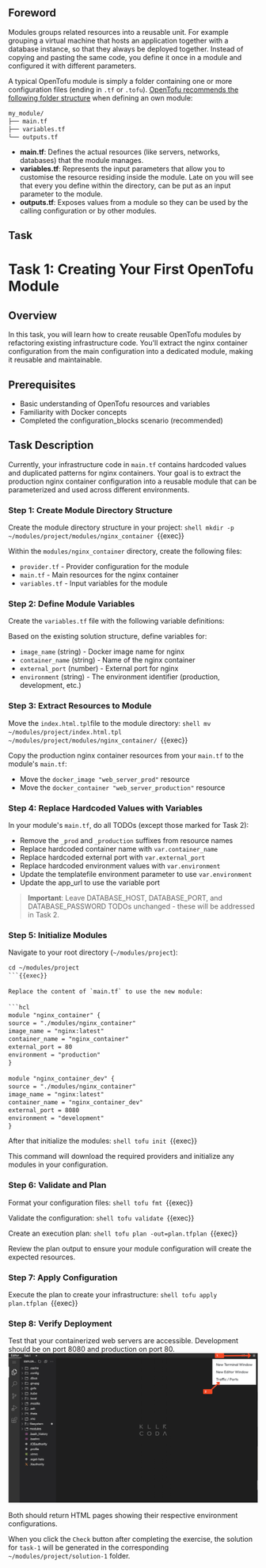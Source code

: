 ## Foreword
Modules groups related resources into a reusable unit. For example grouping a virtual machine that hosts an application together with a database instance, so that they always be deployed together. 
Instead of copying and pasting the same code, you define it once in a module and configured it with different parameters.

A typical OpenTofu module is simply a folder containing one or more configuration files (ending in `.tf` or `.tofu`). 
[OpenTofu recommends the following folder structure](https://opentofu.org/docs/language/modules/develop/structure/#:~:text=The%20standard%20module%20structure%20is,the%20module%20registry%2C%20and%20more.) when defining an own module:

```plaintext
my_module/
├── main.tf
├── variables.tf
└── outputs.tf
```
- **main.tf**: Defines the actual resources (like servers, networks, databases) that the module manages.
- **variables.tf**: Represents the input parameters that allow you to customise the resource residing inside the module. Late on you will see that every you define within the directory, can be put as an input parameter to the module.
- **outputs.tf**: Exposes values from a module so they can be used by the calling configuration or by other modules.

## Task
# Task 1: Creating Your First OpenTofu Module

## Overview
In this task, you will learn how to create reusable OpenTofu modules by refactoring existing infrastructure code. You'll extract the nginx container configuration from the main configuration into a dedicated module, making it reusable and maintainable.


## Prerequisites
- Basic understanding of OpenTofu resources and variables
- Familiarity with Docker concepts
- Completed the configuration_blocks scenario (recommended)

## Task Description

Currently, your infrastructure code in `main.tf` contains hardcoded values and duplicated patterns for nginx containers. Your goal is to extract the production nginx container configuration into a reusable module that can be parameterized and used across different environments.

### Step 1: Create Module Directory Structure

Create the module directory structure in your project:
    ```shell
    mkdir -p ~/modules/project/modules/nginx_container
    ```{{exec}}

Within the `modules/nginx_container` directory, create the following files:
- `provider.tf` - Provider configuration for the module
- `main.tf` - Main resources for the nginx container
- `variables.tf` - Input variables for the module

### Step 2: Define Module Variables

Create the `variables.tf` file with the following variable definitions:

Based on the existing solution structure, define variables for:
- `image_name` (string) - Docker image name for nginx
- `container_name` (string) - Name of the nginx container  
- `external_port` (number) - External port for nginx
- `environment` (string) - The environment identifier (production, development, etc.)

### Step 3: Extract Resources to Module
Move the `index.html.tpl`file to the module directory:
    ```shell
    mv ~/modules/project/index.html.tpl ~/modules/project/modules/nginx_container/
    ```{{exec}}

Copy the production nginx container resources from your `main.tf` to the module's `main.tf`:
- Move the `docker_image "web_server_prod"` resource
- Move the `docker_container "web_server_production"` resource


### Step 4: Replace Hardcoded Values with Variables

In your module's `main.tf`, do all TODOs (except those marked for Task 2):

- Remove the `_prod` and `_production` suffixes from resource names
- Replace hardcoded container name with `var.container_name`
- Replace hardcoded external port with `var.external_port`
- Replace hardcoded environment values with `var.environment`
- Update the templatefile environment parameter to use `var.environment`
- Update the app_url to use the variable port

> **Important**: Leave DATABASE_HOST, DATABASE_PORT, and DATABASE_PASSWORD TODOs unchanged - these will be addressed in Task 2.

### Step 5: Initialize Modules

Navigate to your root directory (`~/modules/project`):

  ```shell    
  cd ~/modules/project   
  ```{{exec}} 
  
Replace the content of `main.tf` to use the new module:    

```hcl
module "nginx_container" {
  source = "./modules/nginx_container"
  image_name = "nginx:latest"
  container_name = "nginx_container"
  external_port = 80
  environment = "production"
}

module "nginx_container_dev" {
  source = "./modules/nginx_container"
  image_name = "nginx:latest"
  container_name = "nginx_container_dev"
  external_port = 8080
  environment = "development"
}
```

After that initialize the modules:
    ```shell
    tofu init
    ```{{exec}} 

This command will download the required providers and initialize any modules in your configuration.

### Step 6: Validate and Plan

Format your configuration files:
    ```shell
    tofu fmt
    ```{{exec}} 

Validate the configuration:
    ```shell
    tofu validate
    ```{{exec}} 

Create an execution plan:
    ```shell
    tofu plan -out=plan.tfplan
    ```{{exec}} 

Review the plan output to ensure your module configuration will create the expected resources.

### Step 7: Apply Configuration

Execute the plan to create your infrastructure:
    ```shell
    tofu apply plan.tfplan
    ```{{exec}} 


### Step 8: Verify Deployment

Test that your containerized web servers are accessible. Development should be on port 8080 and production on port 80.
![Access web server in Killercoda](./../assets/access_ports_killercoda.png)

Both should return HTML pages showing their respective environment configurations.


When you click the `Check` button after completing the exercise, the solution for `task-1` will be generated in the corresponding `~/modules/project/solution-1` folder.

